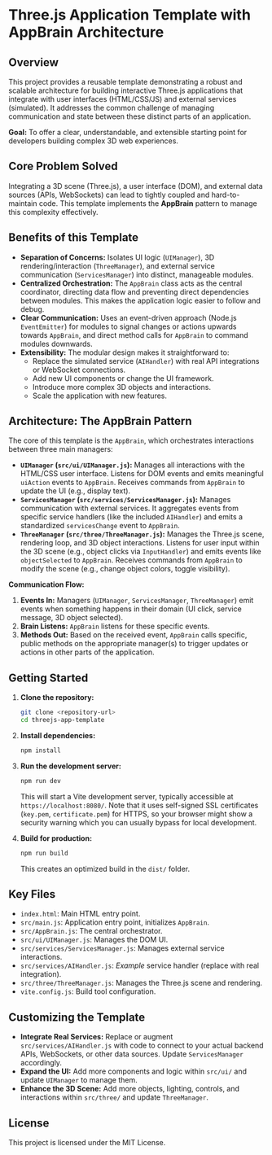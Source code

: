 # Three.js Application Template with AppBrain Architecture

## Overview

This project provides a reusable template demonstrating a robust and scalable architecture for building interactive Three.js applications that integrate with user interfaces (HTML/CSS/JS) and external services (simulated). It addresses the common challenge of managing communication and state between these distinct parts of an application.

**Goal:** To offer a clear, understandable, and extensible starting point for developers building complex 3D web experiences.

## Core Problem Solved

Integrating a 3D scene (Three.js), a user interface (DOM), and external data sources (APIs, WebSockets) can lead to tightly coupled and hard-to-maintain code. This template implements the **AppBrain** pattern to manage this complexity effectively.

## Benefits of this Template

- **Separation of Concerns:** Isolates UI logic (`UIManager`), 3D rendering/interaction (`ThreeManager`), and external service communication (`ServicesManager`) into distinct, manageable modules.
- **Centralized Orchestration:** The `AppBrain` class acts as the central coordinator, directing data flow and preventing direct dependencies between modules. This makes the application logic easier to follow and debug.
- **Clear Communication:** Uses an event-driven approach (Node.js `EventEmitter`) for modules to signal changes or actions upwards towards `AppBrain`, and direct method calls for `AppBrain` to command modules downwards.
- **Extensibility:** The modular design makes it straightforward to:
  - Replace the simulated service (`AIHandler`) with real API integrations or WebSocket connections.
  - Add new UI components or change the UI framework.
  - Introduce more complex 3D objects and interactions.
  - Scale the application with new features.

## Architecture: The AppBrain Pattern

The core of this template is the `AppBrain`, which orchestrates interactions between three main managers:

- **`UIManager` (`src/ui/UIManager.js`):** Manages all interactions with the HTML/CSS user interface. Listens for DOM events and emits meaningful `uiAction` events to `AppBrain`. Receives commands from `AppBrain` to update the UI (e.g., display text).
- **`ServicesManager` (`src/services/ServicesManager.js`):** Manages communication with external services. It aggregates events from specific service handlers (like the included `AIHandler`) and emits a standardized `servicesChange` event to `AppBrain`.
- **`ThreeManager` (`src/three/ThreeManager.js`):** Manages the Three.js scene, rendering loop, and 3D object interactions. Listens for user input within the 3D scene (e.g., object clicks via `InputHandler`) and emits events like `objectSelected` to `AppBrain`. Receives commands from `AppBrain` to modify the scene (e.g., change object colors, toggle visibility).

**Communication Flow:**

1.  **Events In:** Managers (`UIManager`, `ServicesManager`, `ThreeManager`) emit events when something happens in their domain (UI click, service message, 3D object selected).
2.  **Brain Listens:** `AppBrain` listens for these specific events.
3.  **Methods Out:** Based on the received event, `AppBrain` calls specific, public methods on the appropriate manager(s) to trigger updates or actions in other parts of the application.

## Getting Started

1.  **Clone the repository:**
    ```bash
    git clone <repository-url>
    cd threejs-app-template
    ```
2.  **Install dependencies:**
    ```bash
    npm install
    ```
3.  **Run the development server:**

    ```bash
    npm run dev
    ```

    This will start a Vite development server, typically accessible at `https://localhost:8080/`. Note that it uses self-signed SSL certificates (`key.pem`, `certificate.pem`) for HTTPS, so your browser might show a security warning which you can usually bypass for local development.

4.  **Build for production:**
    ```bash
    npm run build
    ```
    This creates an optimized build in the `dist/` folder.

## Key Files

- `index.html`: Main HTML entry point.
- `src/main.js`: Application entry point, initializes `AppBrain`.
- `src/AppBrain.js`: The central orchestrator.
- `src/ui/UIManager.js`: Manages the DOM UI.
- `src/services/ServicesManager.js`: Manages external service interactions.
- `src/services/AIHandler.js`: _Example_ service handler (replace with real integration).
- `src/three/ThreeManager.js`: Manages the Three.js scene and rendering.
- `vite.config.js`: Build tool configuration.

## Customizing the Template

- **Integrate Real Services:** Replace or augment `src/services/AIHandler.js` with code to connect to your actual backend APIs, WebSockets, or other data sources. Update `ServicesManager` accordingly.
- **Expand the UI:** Add more components and logic within `src/ui/` and update `UIManager` to manage them.
- **Enhance the 3D Scene:** Add more objects, lighting, controls, and interactions within `src/three/` and update `ThreeManager`.

## License

This project is licensed under the MIT License.
